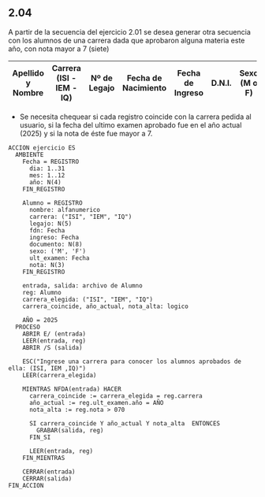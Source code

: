 ## 2.04
A partir de la secuencia del ejercicio 2.01 se desea generar otra secuencia con los alumnos de una carrera dada
que aprobaron alguna materia este año, con nota mayor a 7 (siete)

| Apellido y Nombre | Carrera (ISI - IEM - IQ) | Nº de Legajo | Fecha de Nacimiento | Fecha de Ingreso | D.N.I. | Sexo (M o F) | Fecha de último examen aprobado | Nota |
|-------------------|---------------------------|--------------|---------------------|------------------|--------|-------------|---------------------------------| -----|

- Se necesita chequear si cada registro coincide con la carrera pedida al usuario, si la fecha del ultimo examen
aprobado fue en el año actual (2025) y si la nota de éste fue mayor a 7.

```
ACCION ejercicio ES
  AMBIENTE
    Fecha = REGISTRO
      dia: 1..31
      mes: 1..12
      año: N(4)
    FIN_REGISTRO

    Alumno = REGISTRO
      nombre: alfanumerico
      carrera: ("ISI", "IEM", "IQ")
      legajo: N(5)
      fdn: Fecha
      ingreso: Fecha
      documento: N(8)
      sexo: ('M', 'F')
      ult_examen: Fecha
      nota: N(3)
    FIN_REGISTRO

    entrada, salida: archivo de Alumno
    reg: Alumno
    carrera_elegida: ("ISI", "IEM", "IQ")
    carrera_coincide, año_actual, nota_alta: logico

    AÑO = 2025
  PROCESO
    ABRIR E/ (entrada)
    LEER(entrada, reg)
    ABRIR /S (salida)

    ESC("Ingrese una carrera para conocer los alumnos aprobados de ella: (ISI, IEM ,IQ)")
    LEER(carrera_elegida)

    MIENTRAS NFDA(entrada) HACER
      carrera_coincide := carrera_elegida = reg.carrera
      año_actual := reg.ult_examen.año = AÑO
      nota_alta := reg.nota > 070

      SI carrera_coincide Y año_actual Y nota_alta  ENTONCES
        GRABAR(salida, reg)
      FIN_SI

      LEER(entrada, reg)
    FIN_MIENTRAS

    CERRAR(entrada)
    CERRAR(salida)
FIN_ACCION
```
